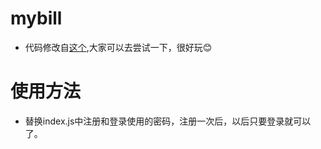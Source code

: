 # mybill
* 代码修改自[这个](http://codepen.io/huluoyang/pen/GZbBwL),大家可以去尝试一下，很好玩😊
# 使用方法
* 替换index.js中注册和登录使用的密码，注册一次后，以后只要登录就可以了。

